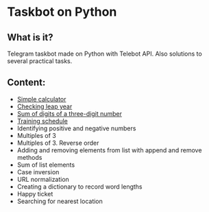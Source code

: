 # Taskbot on Python
## What is it?
Telegram taskbot made on Python with Telebot API.
Also solutions to several practical tasks.

## Content:
- <a href="https://github.com/xelvhk/python-tasks-taskbot/blob/main/1%20-%20Calculator.py">Simple calculator</a>
- <a href="https://github.com/xelvhk/python-tasks-taskbot/blob/main/2%20-%20Leap%20year.py">Checking leap year</a>
- <a href="https://github.com/xelvhk/python-tasks-taskbot/blob/main/4%20-%20Sum%20of%20digits%20of%20a%20three-digit%20number.py">Sum of digits of a three-digit number</a>
- <a href="https://github.com/xelvhk/python-tasks-taskbot/blob/main/5%20-%20Training%20schedule.py">Training schedule</a>
- Identifying positive and negative numbers
- Multiples of 3
- Multiples of 3. Reverse order
- Adding and removing elements from list with append and remove methods
- Sum of list elements
- Case inversion
- URL normalization
- Сreating a dictionary to record word lengths
- Happy ticket
- Searching for nearest location
